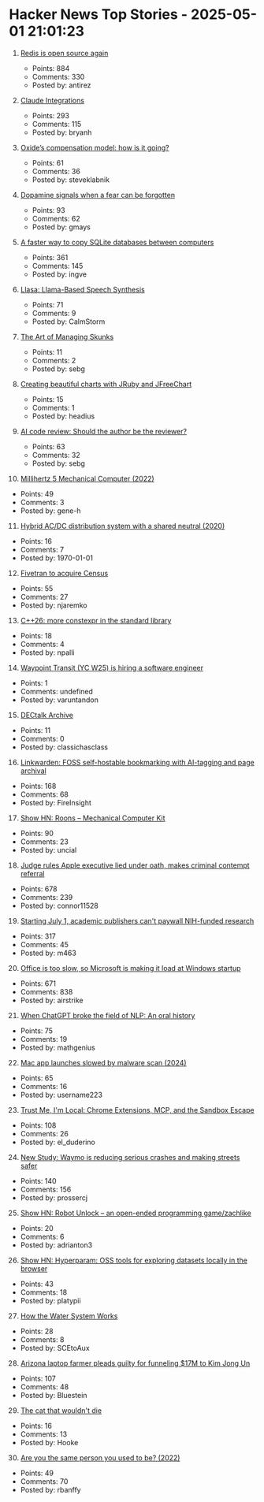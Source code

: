 # Hacker News Top Stories - 2025-05-01 21:01:23

1. [Redis is open source again](https://antirez.com/news/151)
   - Points: 884
   - Comments: 330
   - Posted by: antirez

2. [Claude Integrations](https://www.anthropic.com/news/integrations)
   - Points: 293
   - Comments: 115
   - Posted by: bryanh

3. [Oxide’s compensation model: how is it going?](https://oxide.computer/blog/oxides-compensation-model-how-is-it-going)
   - Points: 61
   - Comments: 36
   - Posted by: steveklabnik

4. [Dopamine signals when a fear can be forgotten](https://picower.mit.edu/news/dopamine-signals-when-fear-can-be-forgotten)
   - Points: 93
   - Comments: 62
   - Posted by: gmays

5. [A faster way to copy SQLite databases between computers](https://alexwlchan.net/2025/copying-sqlite-databases/)
   - Points: 361
   - Comments: 145
   - Posted by: ingve

6. [Llasa: Llama-Based Speech Synthesis](https://llasatts.github.io/llasatts/)
   - Points: 71
   - Comments: 9
   - Posted by: CalmStorm

7. [The Art of Managing Skunks](https://maheshba.bitbucket.io/blog/2025/02/09/2025-skunks.html)
   - Points: 11
   - Comments: 2
   - Posted by: sebg

8. [Creating beautiful charts with JRuby and JFreeChart](https://blog.headius.com/2025/04/beautiful-charts-with-jruby-and-jfreechart.html)
   - Points: 15
   - Comments: 1
   - Posted by: headius

9. [AI code review: Should the author be the reviewer?](https://www.greptile.com/blog/ai-code-reviews-conflict)
   - Points: 63
   - Comments: 32
   - Posted by: sebg

10. [Millihertz 5 Mechanical Computer (2022)](https://www.srimech.com/MHZ5.html)
   - Points: 49
   - Comments: 3
   - Posted by: gene-h

11. [Hybrid AC/DC distribution system with a shared neutral (2020)](https://electrical-engineering-portal.com/download-center/books-and-guides/electricity-generation-t-d/hybrid-ac-dc-distribution)
   - Points: 16
   - Comments: 7
   - Posted by: 1970-01-01

12. [Fivetran to acquire Census](https://www.fivetran.com/blog/why-fivetran-and-census-are-joining-forces)
   - Points: 55
   - Comments: 27
   - Posted by: njaremko

13. [C++26: more constexpr in the standard library](https://www.sandordargo.com/blog/2025/04/30/cpp26-constexpr-library-changes)
   - Points: 18
   - Comments: 4
   - Posted by: npalli

14. [Waypoint Transit (YC W25) is hiring a software engineer](https://www.workatastartup.com/jobs/75517)
   - Points: 1
   - Comments: undefined
   - Posted by: varuntandon

15. [DECtalk Archive](https://dectalk.nu/)
   - Points: 11
   - Comments: 0
   - Posted by: classichasclass

16. [Linkwarden: FOSS self-hostable bookmarking with AI-tagging and page archival](https://linkwarden.app/)
   - Points: 168
   - Comments: 68
   - Posted by: FireInsight

17. [Show HN: Roons – Mechanical Computer Kit](https://whomtech.com/show-hn/)
   - Points: 90
   - Comments: 23
   - Posted by: uncial

18. [Judge rules Apple executive lied under oath, makes criminal contempt referral](https://www.thebignewsletter.com/p/judge-rules-apple-executive-lied)
   - Points: 678
   - Comments: 239
   - Posted by: connor11528

19. [Starting July 1, academic publishers can't paywall NIH-funded research](https://www.nih.gov/about-nih/who-we-are/nih-director/statements/accelerating-access-research-results-new-implementation-date-2024-nih-public-access-policy)
   - Points: 317
   - Comments: 45
   - Posted by: m463

20. [Office is too slow, so Microsoft is making it load at Windows startup](https://www.pcworld.com/article/2651749/office-is-too-slow-so-microsoft-is-making-it-load-at-windows-startup.html)
   - Points: 671
   - Comments: 838
   - Posted by: airstrike

21. [When ChatGPT broke the field of NLP: An oral history](https://www.quantamagazine.org/when-chatgpt-broke-an-entire-field-an-oral-history-20250430/)
   - Points: 75
   - Comments: 19
   - Posted by: mathgenius

22. [Mac app launches slowed by malware scan (2024)](https://lapcatsoftware.com/articles/2024/2/3.html)
   - Points: 65
   - Comments: 16
   - Posted by: username223

23. [Trust Me, I'm Local: Chrome Extensions, MCP, and the Sandbox Escape](https://blog.extensiontotal.com/trust-me-im-local-chrome-extensions-mcp-and-the-sandbox-escape-1875a0ee4823)
   - Points: 108
   - Comments: 26
   - Posted by: el_duderino

24. [New Study: Waymo is reducing serious crashes and making streets safer](https://waymo.com/blog/2025/05/waymo-making-streets-safer-for-vru)
   - Points: 140
   - Comments: 156
   - Posted by: prossercj

25. [Show HN: Robot Unlock – an open-ended programming game/zachlike](https://store.steampowered.com/app/3318050/Robot_Unlock/)
   - Points: 20
   - Comments: 6
   - Posted by: adrianton3

26. [Show HN: Hyperparam: OSS tools for exploring datasets locally in the browser](https://hyperparam.app/about/opensource)
   - Points: 43
   - Comments: 18
   - Posted by: platypii

27. [How the Water System Works](https://www.thenewatlantis.com/publications/how-water-system-works)
   - Points: 28
   - Comments: 8
   - Posted by: SCEtoAux

28. [Arizona laptop farmer pleads guilty for funneling $17M to Kim Jong Un](https://www.theregister.com/2025/02/12/arizona_woman_laptop_farm_guilty/)
   - Points: 107
   - Comments: 48
   - Posted by: Bluestein

29. [The cat that wouldn't die](https://aeon.co/essays/no-schrodingers-cat-is-not-alive-and-dead-at-the-same-time)
   - Points: 16
   - Comments: 13
   - Posted by: Hooke

30. [Are you the same person you used to be? (2022)](https://www.newyorker.com/magazine/2022/10/10/are-you-the-same-person-you-used-to-be-life-is-hard-the-origins-of-you)
   - Points: 49
   - Comments: 70
   - Posted by: rbanffy

